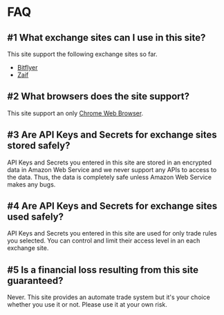 # FAQ

## #1 What exchange sites can I use in this site?

This site support the following exchange sites so far.

- [Bitflyer](https://bitflyer.com/)
- [Zaif](https://zaif.jp/)

## #2 What browsers does the site support?

This site support an only [Chrome Web Browser](https://www.google.com/chrome/).

## #3 Are API Keys and Secrets for exchange sites stored safely?

API Keys and Secrets you entered in this site are stored in an encrypted data in Amazon Web Service and we never support any APIs to access to the data.
Thus, the data is completely safe unless Amazon Web Service makes any bugs.

## #4 Are API Keys and Secrets for exchange sites used safely?

API Keys and Secrets you entered in this site are used for only trade rules you selected.
You can control and limit their access level in an each exchange site.

## #5 Is a financial loss resulting from this site guaranteed?

Never.
This site provides an automate trade system but it's your choice whether you use it or not.
Please use it at your own risk.
